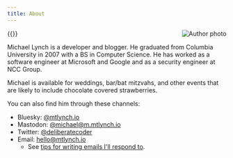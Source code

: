 ```yaml
---
title: About
---
```


{{<img src="author-photo.jpg" alt="Author photo" max-width="350px" align="right">}}

Michael Lynch is a developer and blogger. He graduated from Columbia University in 2007 with a BS in Computer Science. He has worked as a software engineer at Microsoft and Google and as a security engineer at NCC Group.

Michael is available for weddings, bar/bat mitzvahs, and other events that are likely to include chocolate covered strawberries.

You can also find him through these channels:

- Bluesky: [@mtlynch.io](https://bsky.app/profile/mtlynch.io)
- Mastodon: [@michael@m.mtlynch.io](https://m.mtlynch.io/@michael)
- Twitter: [@deliberatecoder](https://twitter.com/deliberatecoder)
- Email: [hello@mtlynch.io](mailto:hello@mtlynch.io)
  - See [tips for writing emails I'll respond to](/notes/tips-for-emails-i-respond-to/).
